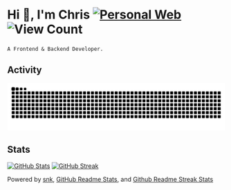 # Hi 👋, I'm Chris [![Personal Web](https://img.shields.io/badge/Personal%20Web-%F0%9F%8C%90-blue?style=flat-square)](https://chris8889.is-a.dev) ![View Count](https://komarev.com/ghpvc/?username=Chris1238&label=Profile%20views&color=blueviolet&style=flat-square)

`A Frontend & Backend Developer.`

## Activity
<picture>
  <img alt="github-snake" src="https://raw.githubusercontent.com/Chris1238/Chris1238/snk-out/github-snake.svg" />
</picture>

## Stats
[![GitHub Stats](https://github-readme-stats.vercel.app/api?username=Chris1238)](https://github.com/anuraghazra/github-readme-stats&theme=github_dark)
[![GitHub Streak](https://streak-stats.demolab.com/?user=Chris1238)](https://git.io/streak-stats&theme=github-dark)

Powered by [snk](https://github.com/Platane/snk), [GitHub Readme Stats](https://github.com/anuraghazra/github-readme-stats), and [Github Readme Streak Stats](https://github.com/DenverCoder1/github-readme-streak-stats)
